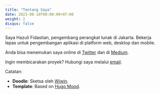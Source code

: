 ```yaml
---
title: "Tentang Saya"
date: 2023-08-10T00:00:00+07:00
weight: 2
disqus: false
---
```


Saya Hazuli Fidastian, pengembang perangkat lunak di Jakarta. Bekerja lepas untuk pengembangan aplikasi di platform web, desktop dan mobile.

Anda bisa menemukan saya online di [Twitter](https://twitter.com/hazulifidastian) dan di [Medium](https://medium.com/@HazuliFidastian).

Ingin membicarakan proyek? Hubungi saya melalui [email](mailto:hazulifidastian@live.com).

Catatan:

- **Doodle**: Sketsa oleh [Wiwin](https://medium.com/@inggilwindiarti).
- **Template**: Based on [Hugo Mood](https://github.com/hazulifidastian/hugo-mood-theme).
